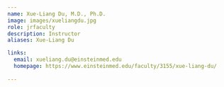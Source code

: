 ```yaml
---
name: Xue-Liang Du, M.D., Ph.D.
image: images/xueliangdu.jpg
role: jrfaculty
description: Instructor
aliases: Xue-Liang Du

links:
  email: xueliang.du@einsteinmed.edu
  homepage: https://www.einsteinmed.edu/faculty/3155/xue-liang-du/
 
---
```


